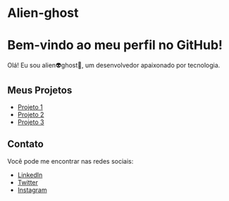 # Alien-ghost

<!DOCTYPE html>
<html lang="pt-BR">
<head>
    <meta charset="UTF-8">
    <meta name="viewport" content="width=device-width, initial-scale=1.0">
    <title>Meu Perfil no GitHub</title>
</head>
<body>
    <h1>Bem-vindo ao meu perfil no GitHub!</h1>
    <p>Olá! Eu sou alien👽ghost👻, um desenvolvedor apaixonado por tecnologia.</p>
    <h2>Meus Projetos</h2>
    <ul>
        <li><a href="https://github.com/seu-usuario/projeto1">Projeto 1</a></li>
        <li><a href="https://github.com/seu-usuario/projeto2">Projeto 2</a></li>
        <li><a href="https://github.com/seu-usuario/projeto3">Projeto 3</a></li>
    </ul>
    <h2>Contato</h2>
    <p>Você pode me encontrar nas redes sociais:</p>
    <ul>
        <li><a href="https://www.linkedin.com/in/seu-usuario">LinkedIn</a></li>
        <li><a href="https://twitter.com/seu-usuario">Twitter</a></li>
        <li><a href="https://www.instagram.com/seu-usuario">Instagram</a></li>
    </ul>
</body>
</html>
